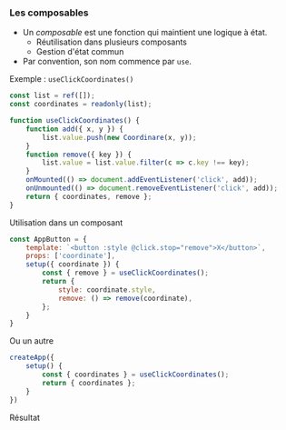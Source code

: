 ### Les composables

<div class="r-stack">

<div class="fragment fade-out" data-fragment-index="1">

* Un *composable* est une fonction qui maintient une logique à état.
  * Réutilisation dans plusieurs composants
  * Gestion d'état commun
* Par convention, son nom commence par `use`.

</div>

<div class="fragment fade-in-then-out" data-fragment-index="1">

Exemple : `useClickCoordinates()`

```javascript
const list = ref([]);
const coordinates = readonly(list);

function useClickCoordinates() {
    function add({ x, y }) {
        list.value.push(new Coordinare(x, y));
    }
    function remove({ key }) {
        list.value = list.value.filter(c => c.key !== key);
    }
    onMounted(() => document.addEventListener('click', add));
    onUnmounted(() => document.removeEventListener('click', add));
    return { coordinates, remove };
}
```

</div>

<div class="fragment fade-in-then-out" data-fragment-index="2">

Utilisation dans un composant

```javascript [5]
const AppButton = {
    template: `<button :style @click.stop="remove">X</button>`,
    props: ['coordinate'],
    setup({ coordinate }) {
        const { remove } = useClickCoordinates();
        return {
            style: coordinate.style,
            remove: () => remove(coordinate),
        };
    }
}
```


</div>

<div class="fragment fade-in-then-out" data-fragment-index="3">

Ou un autre

```javascript [3]
createApp({
    setup() {
        const { coordinates } = useClickCoordinates();
        return { coordinates };
    }
})
```


</div>

<div class="fragment fade-in" data-fragment-index="4">

Résultat


<div data-code-example="vue-composables" data-code-example-size="big"></div>

</div>

</div>
